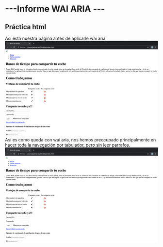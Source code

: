 # ---Informe WAI ARIA ---
## Práctica html
Así está nuestra página antes de aplicarle wai aria.
![P1Antes][img2]
Así es como queda con wai aria, nos hemos preocupado principalmente en hacer toda la navegación por tabulador, pero sin leer parrafos.
![P1Despues][img2]

[img1]: https://raw.githubusercontent.com/Gabito-tf/UA/master/practica9/gifs/gif1.gif
[img2]: https://raw.githubusercontent.com/Gabito-tf/UA/master/practica9/gifs/gif2.gif
